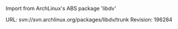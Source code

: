Import from ArchLinux's ABS package 'libdv'

URL: svn://svn.archlinux.org/packages/libdv/trunk
Revision: 196284
